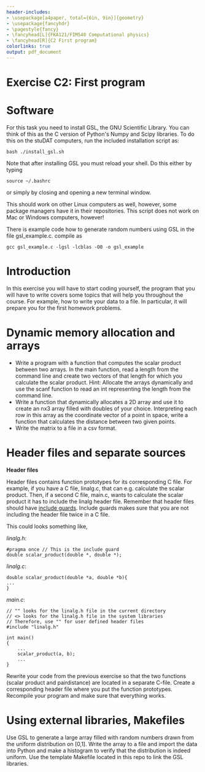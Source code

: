 ```yaml
---
header-includes:
- \usepackage[a4paper, total={6in, 9in}]{geometry}
- \usepackage{fancyhdr}
- \pagestyle{fancy}
- \fancyhead[L]{FKA121/FIM540 Computational physics}
- \fancyhead[R]{C2 First program}
colorlinks: true
output: pdf_document
---
```

Exercise C2: First program
====

Software
====
For this task you need to install GSL, the GNU Scientific Library. You can
think of this as the C version of Python's Numpy and Scipy libraries.
To do this on the stuDAT computers, run the included installation script as:

```
bash ./install_gsl.sh
```

Note that after installing GSL you must reload your shell. Do this either by
typing

```
source ~/.bashrc
```

or simply by closing and opening a new terminal window.

This should work on other Linux computers as well, however, some package managers
have it in their repositories.
This script does not work on Mac or Windows computers, however!

There is example code how to generate random numbers using GSL in the file
gsl_example.c.
compile as

```
gcc gsl_example.c -lgsl -lcblas -O0 -o gsl_example
```

Introduction
===
In this exercise you will have to start coding yourself, the program that you
will have to write covers some topics that will help you throughout the course.
For example, how to write your data to a file.
In particular, it will prepare you for the first homework problems.

Dynamic memory allocation and arrays
===
 * Write a program with a function that computes the scalar product between two
   arrays.
   In the main function, read a length from the command line and create two
   vectors of that length for which you calculate the scalar product.
   Hint: Allocate the arrays dynamically and use the scanf function to read an
   int representing the length from the command line.
 * Write a function that dynamically allocates a 2D array and use it to create
   an nx3 array filled with doubles of your choice.
   Interpreting each row in this array as the coordinate vector of a point in
   space, write a function that calculates the distance between two given
   points.
 * Write the matrix to a file in a csv format.

Header files and separate sources
===

__Header files__

Header files contains function prototypes for its corresponding C file.
For example, if you have a C file, linalg.c, that can e.g. calculate the
scalar product.
Then, if a second C file, main.c, wants to calculate the scalar product
it has to include the linalg header file.
Remember that header files should have [include guards](https://en.wikiedia.org/wiki/Pragma_once).
Include guards makes sure that you are not including the header file twice in
a C file.

This could looks something like,

_linalg.h_:
```
#pragma once // This is the include guard 
double scalar_product(double *, double *);
```

_linalg.c_:
```
double scalar_product(double *a, double *b){
...
}
```

_main.c_:
```
// "" looks for the linalg.h file in the current directory
// <> looks for the linalg.h file in the system libraries
// Therefore, use "" for user defined header files
#include "linalg.h"

int main()
{
    ...
    scalar_product(a, b);
    ...
}
```

Rewrite your code from the previous exercise so that the two functions
(scalar product and pairdistance) are located in a separate C-file.
Create a corresponding header file where you put the function prototypes.
Recompile your program and make sure that everything works.

Using external libraries, Makefiles
===
Use GSL to generate a large array filled with random numbers drawn from the
uniform distribution on [0,1].
Write the array to a file and import the data into Python and make
a histogram to verify that the distribution is indeed uniform.
Use the template Makefile located in this repo to link
the GSL libraries.
